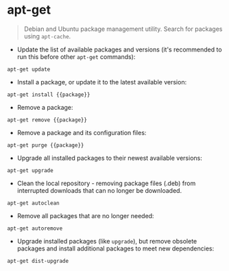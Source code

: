 # apt-get

> Debian and Ubuntu package management utility.
> Search for packages using `apt-cache`.

- Update the list of available packages and versions (it's recommended to run this before other `apt-get` commands):

`apt-get update`

- Install a package, or update it to the latest available version:

`apt-get install {{package}}`

- Remove a package:

`apt-get remove {{package}}`

- Remove a package and its configuration files:

`apt-get purge {{package}}`

- Upgrade all installed packages to their newest available versions:

`apt-get upgrade`

- Clean the local repository - removing package files (.deb) from interrupted downloads that can no longer be downloaded.

`apt-get autoclean`

- Remove all packages that are no longer needed:

`apt-get autoremove`

- Upgrade installed packages (like `upgrade`), but remove obsolete packages and install additional packages to meet new dependencies:

`apt-get dist-upgrade`
